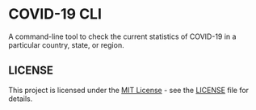 # COVID-19 CLI

A command-line tool to check the current statistics of COVID-19 in a particular country, state, or region.

## LICENSE

This project is licensed under the [MIT License](https://opensource.org/licenses/MIT) - see the [LICENSE](https://github.com/dmahajan980/covid19-cli/blob/master/LICENSE) file for details.
